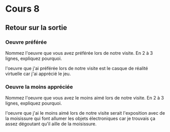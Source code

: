 # Cours 8
## Retour sur la sortie

### Oeuvre préférée
Nommez l'oeuvre que vous avez préférée lors de notre visite. En 2 à 3 lignes, expliquez pourquoi. 

l'oeuvre que j'ai préférée lors de notre visite est le casque de réalité virtuelle car j'ai apprécié le jeu.
### Oeuvre la moins appréciée
Nommez l'oeuvre que vous avez le moins aimé lors de notre visite. En 2 à 3 lignes, expliquez pourquoi. 

l'oeuvre que j'ai le moins aimé lors de notre visite serait l'exposition avec de la moisissure qui font allumer les objets électroniques car je trouvais ça assez dégoutant qu'il aille de la moisissure.
